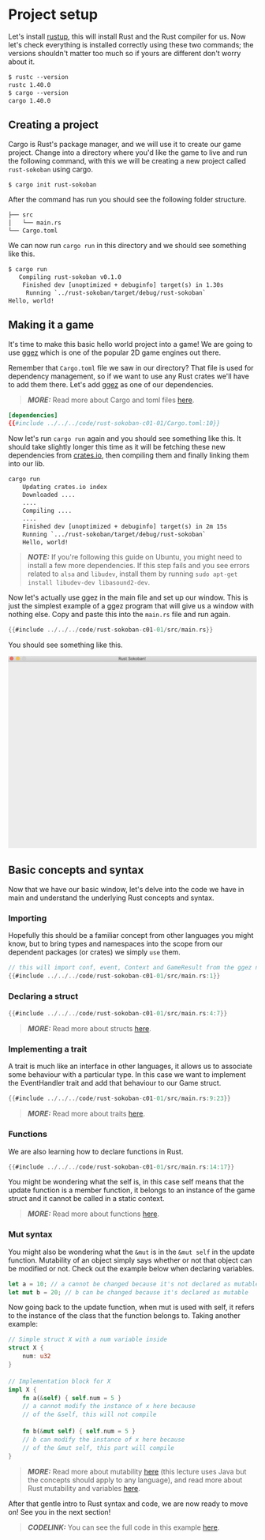 # Project setup

Let's install [rustup](https://www.rust-lang.org/tools/install), this will install Rust and the Rust compiler for us. Now let's check everything is installed correctly using these two commands; the versions shouldn't matter too much so if yours are different don't worry about it.

```
$ rustc --version
rustc 1.40.0
$ cargo --version
cargo 1.40.0
```

## Creating a project

Cargo is Rust's package manager, and we will use it to create our game project. Change into a directory where you'd like the game to live and run the following command, with this we will be creating a new project called `rust-sokoban` using cargo.

```
$ cargo init rust-sokoban
```

After the command has run you should see the following folder structure.

```
├── src
│   └── main.rs
└── Cargo.toml
```

We can now run `cargo run` in this directory and we should see something like this.

```
$ cargo run
   Compiling rust-sokoban v0.1.0
    Finished dev [unoptimized + debuginfo] target(s) in 1.30s
     Running `../rust-sokoban/target/debug/rust-sokoban`
Hello, world!
```

## Making it a game
It's time to make this basic hello world project into a game! We are going to use [ggez](https://ggez.rs/) which is one of the popular 2D game engines out there.

Remember that `Cargo.toml` file we saw in our directory? That file is used for dependency management, so if we want to use any Rust crates we'll have to add them there. Let's add [ggez](https://github.com/ggez/ggez) as one of our dependencies.

> **_MORE:_**  Read more about Cargo and toml files [here](https://doc.rust-lang.org/book/ch01-03-hello-cargo.html).

```toml
[dependencies]
{{#include ../../../code/rust-sokoban-c01-01/Cargo.toml:10}}
```


Now let's run `cargo run` again and you should see something like this. It should take slightly longer this time as it will be fetching these new dependencies from [crates.io](https://crates.io), then compiling them and finally linking them into our lib.

```
cargo run
    Updating crates.io index
    Downloaded ....
    ....
    Compiling ....
    ....
    Finished dev [unoptimized + debuginfo] target(s) in 2m 15s
    Running `.../rust-sokoban/target/debug/rust-sokoban`
    Hello, world!
```

> **_NOTE:_** If you're following this guide on Ubuntu, you might need to install a few
more dependencies. If this step fails and you see errors related to `alsa` and `libudev`, install them by running
```sudo apt-get install libudev-dev libasound2-dev```.

Now let's actually use ggez in the main file and set up our window. This is just the simplest example of a ggez program that will give us a window with nothing else. Copy and paste this into the `main.rs` file and run again.

```rust
{{#include ../../../code/rust-sokoban-c01-01/src/main.rs}}
```

You should see something like this.

![Screenshot](./images/window.png)

## Basic concepts and syntax

Now that we have our basic window, let's delve into the code we have in main and understand the underlying Rust concepts and syntax.

### Importing
Hopefully this should be a familiar concept from other languages you might know, but to bring types and namespaces into the scope from our dependent packages (or crates) we simply `use` them.

```rust
// this will import conf, event, Context and GameResult from the ggez namespace
{{#include ../../../code/rust-sokoban-c01-01/src/main.rs:1}}
```

### Declaring a struct
```rust
{{#include ../../../code/rust-sokoban-c01-01/src/main.rs:4:7}}
```

> **_MORE:_**  Read more about structs [here](https://doc.rust-lang.org/book/ch05-00-structs.html).


### Implementing a trait
A trait is much like an interface in other languages, it allows us to associate some behaviour with a particular type. In this case we want to implement the EventHandler trait and add that behaviour to our Game struct.

```rust
{{#include ../../../code/rust-sokoban-c01-01/src/main.rs:9:23}}
```

> **_MORE:_**  Read more about traits [here](https://doc.rust-lang.org/book/ch10-02-traits.html).


### Functions
We are also learning how to declare functions in Rust.

```rust
{{#include ../../../code/rust-sokoban-c01-01/src/main.rs:14:17}}
```

You might be wondering what the self is, in this case self means that the update function is a member function, it belongs to an instance of the game struct and it cannot be called in a static context. 

> **_MORE:_**  Read more about functions [here](https://doc.rust-lang.org/book/ch03-03-how-functions-work.html).

### Mut syntax
You might also be wondering what the `&mut` is in the `&mut self` in the update function. Mutability of an object simply says whether or not that object can be modified or not. Check out the example below when declaring variables.

```rust
let a = 10; // a cannot be changed because it's not declared as mutable
let mut b = 20; // b can be changed because it's declared as mutable
```

Now going back to the update function, when mut is used with self, it refers to the instance of the class that the function belongs to. Taking another example:

```rust
// Simple struct X with a num variable inside
struct X {
    num: u32
}

// Implementation block for X
impl X {
    fn a(&self) { self.num = 5 } 
    // a cannot modify the instance of x here because 
    // of the &self, this will not compile

    fn b(&mut self) { self.num = 5 } 
    // b can modify the instance of x here because 
    // of the &mut self, this part will compile
}
```

> **_MORE:_**  Read more about mutability [here](https://web.mit.edu/6.005/www/fa15/classes/09-immutability/) (this lecture uses Java but the concepts should apply to any language), and read more about Rust mutability and variables [here](https://doc.rust-lang.org/book/ch03-01-variables-and-mutability.html).


After that gentle intro to Rust syntax and code, we are now ready to move on! See you in the next section!

> **_CODELINK:_**  You can see the full code in this example [here](https://github.com/iolivia/rust-sokoban/tree/master/code/rust-sokoban-c01-01).

